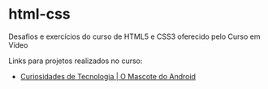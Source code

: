 # html-css
 Desafios e exercícios do curso de HTML5 e CSS3 oferecido pelo Curso em Vídeo

 Links para projetos realizados no curso:
<ul>
    <li>
        <a href="https://andre-f-alves.github.io/html-css/desafios/d010/android.html" target="_blank">Curiosidades de Tecnologia | O Mascote do Android</a>
    </li>
</ul>
